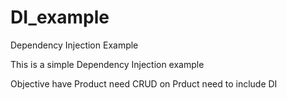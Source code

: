DI_example
==========

Dependency Injection Example

This is a simple Dependency Injection example

Objective
have Product 
need CRUD on Prduct
need to include DI 

